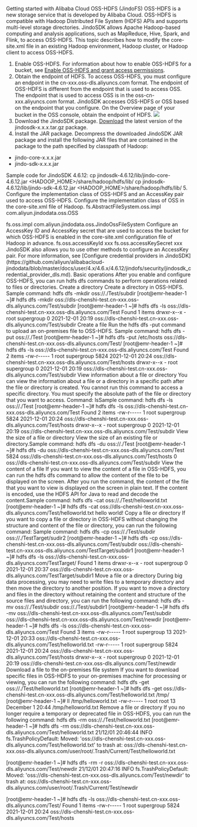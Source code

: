 Getting started with Alibaba Cloud OSS-HDFS (JindoFS)
OSS-HDFS is a new storage service that is developed by Alibaba Cloud. OSS-HDFS is compatible with Hadoop Distributed File System (HDFS) APIs and supports multi-level storage directories. JindoSDK allows Apache Hadoop-based computing and analysis applications, such as MapReduce, Hive, Spark, and Flink, to access OSS-HDFS. This topic describes how to modify the core-site.xml file in an existing Hadoop environment, Hadoop cluster, or Hadoop client to access OSS-HDFS. 
1. Enable OSS-HDFS.
For information about how to enable OSS-HDFS for a bucket, see [Enable OSS-HDFS and grant access permissions](https://help.aliyun.com/document_detail/419505.html).
2. Obtain the endpoint of HDFS.
To access OSS-HDFS, you must configure an endpoint in the cn-xxx.oss-dls.aliyuncs.com format. The endpoint of OSS-HDFS is different from the endpoint that is used to access OSS. The endpoint that is used to access OSS is in the oss-cn-xxx.aliyuncs.com format. JindoSDK accesses OSS-HDFS or OSS based on the endpoint that you configure. On the Overview page of your bucket in the OSS console, obtain the endpoint of HDFS. 
![](https://intranetproxy.alipay.com/skylark/lark/0/2024/png/8042/1711970094953-afcdb47c-48d5-425e-b9e1-65f10e90c2a5.png#)
3. Download the JindoSDK package.
[Download](https://github.com/aliyun/alibabacloud-jindodata/blob/master/docs/user/4.x/jindodata_download.md) the latest version of the jindosdk-x.x.x.tar.gz package. 
4. Install the JAR package.
Decompress the downloaded JindoSDK JAR package and install the following JAR files that are contained in the package to the path specified by classpath of Hadoop:

- jindo-core-x.x.x.jar
- jindo-sdk-x.x.x.jar

Sample code for JindoSDK 4.6.12:
cp jindosdk-4.6.12/lib/jindo-core-4.6.12.jar <HADOOP_HOME>/share/hadoop/hdfs/lib/
cp jindosdk-4.6.12/lib/jindo-sdk-4.6.12.jar <HADOOP_HOME>/share/hadoop/hdfs/lib/
5. Configure the implementation class of OSS-HDFS and an AccessKey pair used to access OSS-HDFS.
Configure the implementation class of OSS in the core-site.xml file of Hadoop. 
<configuration>
<property>
<name>fs.AbstractFileSystem.oss.impl</name>
<value>com.aliyun.jindodata.oss.OSS</value>
</property>

<property>
<name>fs.oss.impl</name>
<value>com.aliyun.jindodata.oss.JindoOssFileSystem</value>
</property>
</configuration>
Configure an AccessKey ID and AccessKey secret that are used to access the bucket for which OSS-HDFS is enabled in the core-site.xml configuration file of Hadoop in advance. 
<configuration>
<property>
<name>fs.oss.accessKeyId</name>
<value>xxx</value>
</property>

<property>
<name>fs.oss.accessKeySecret</name>
<value>xxx</value>
</property>
</configuration>
JindoSDK also allows you to use other methods to configure an AccessKey pair. For more information, see [Configure credential providers in JindoSDK](https://github.com/aliyun/alibabacloud-jindodata/blob/master/docs/user/4.x/4.6.x/4.6.12/jindofs/security/jindosdk_credential_provider_dls.md). 
Basic operations
After you enable and configure OSS-HDFS, you can run hdfs dfs commands to perform operations related to files or directories.
Create a directory
Create a directory in OSS-HDFS. Sample command: hdfs dfs -mkdir oss://<Bucket>.<Endpoint>/Test/subdir
[root@emr-header-1 ~]# hdfs dfs -mkdir oss://dls-chenshi-test.cn-xxx.oss-dls.aliyuncs.com/Test/subdir
[root@emr-header-1 ~]# hdfs dfs -ls oss://dls-chenshi-test.cn-xxx.oss-dls.aliyuncs.com/Test
Found 1 items
drwxr-x--x   - root supergroup          0 2021-12-01 20:19 oss://dls-chenshi-test.cn-xxx.oss-dls.aliyuncs.com/Test/subdir
Create a file
Run the hdfs dfs -put command to upload an on-premises file to OSS-HDFS. Sample command: hdfs dfs -put <localfile> oss://<Bucket>.<Endpoint>/Test
[root@emr-header-1 ~]# hdfs dfs -put /etc/hosts oss://dls-chenshi-test.cn-xxx.oss-dls.aliyuncs.com/Test/
[root@emr-header-1 ~]# hdfs dfs -ls oss://dls-chenshi-test.cn-xxx.oss-dls.aliyuncs.com/Test
Found 2 items
-rw-r-----   1 root supergroup       5824 2021-12-01 20:24 oss://dls-chenshi-test.cn-xxx.oss-dls.aliyuncs.com/Test/hosts
drwxr-x--x   - root supergroup          0 2021-12-01 20:19 oss://dls-chenshi-test.cn-xxx.oss-dls.aliyuncs.com/Test/subdir
View information about a file or directory
You can view the information about a file or a directory in a specific path after the file or directory is created. You cannot run this command to access a specific directory. You must specify the absolute path of the file or directory that you want to access. Command: lsSample command: hdfs dfs -ls oss://<Bucket>.<Endpoint>/Test
[root@emr-header-1 ~]# hdfs dfs -ls oss://dls-chenshi-test.cn-xxx.oss-dls.aliyuncs.com/Test
Found 2 items
-rw-r-----   1 root supergroup       5824 2021-12-01 20:24 oss://dls-chenshi-test.cn-xxx.oss-dls.aliyuncs.com/Test/hosts
drwxr-x--x   - root supergroup          0 2021-12-01 20:19 oss://dls-chenshi-test.cn-xxx.oss-dls.aliyuncs.com/Test/subdir
View the size of a file or directory
View the size of an existing file or directory.Sample command: hdfs dfs -du oss://<Bucket>.<Endpoint>/Test
[root@emr-header-1 ~]# hdfs dfs -du oss://dls-chenshi-test.cn-xxx.oss-dls.aliyuncs.com/Test
5824  oss://dls-chenshi-test.cn-xxx.oss-dls.aliyuncs.com/Test/hosts
0     oss://dls-chenshi-test.cn-xxx.oss-dls.aliyuncs.com/Test/subdir
View the content of a file
If you want to view the content of a file in OSS-HDFS, you can run the hdfs dfs command to allow the content of the file to be displayed on the screen. After you run the command, the content of the file that you want to view is displayed on the screen in plain text. If the content is encoded, use the HDFS API for Java to read and decode the content.Sample command: hdfs dfs -cat oss://<Bucket>.<Endpoint>/Test/helloworld.txt
[root@emr-header-1 ~]# hdfs dfs -cat  oss://dls-chenshi-test.cn-xxx.oss-dls.aliyuncs.com/Test/helloworld.txt
hello world!
Copy a file or directory
If you want to copy a file or directory in OSS-HDFS without changing the structure and content of the file or directory, you can run the following command: Sample command: hdfs dfs -cp oss://<Bucket>.<Endpoint>/Test/subdir oss://<Bucket>.<Endpoint>/TestTarget/sudir2
[root@emr-header-1 ~]# hdfs dfs -cp oss://dls-chenshi-test.cn-xxx.oss-dls.aliyuncs.com/Test/subdir oss://dls-chenshi-test.cn-xxx.oss-dls.aliyuncs.com/TestTarget/subdir1
[root@emr-header-1 ~]# hdfs dfs -ls  oss://dls-chenshi-test.cn-xxx.oss-dls.aliyuncs.com/TestTarget/
Found 1 items
drwxr-x--x   - root supergroup          0 2021-12-01 20:37 oss://dls-chenshi-test.cn-xxx.oss-dls.aliyuncs.com/TestTarget/subdir1
Move a file or a directory
During big data processing, you may need to write files to a temporary directory and then move the directory to another position. If you want to move a directory and files in the directory without retaining the content and structure of the source files and directory, you can run the following command: hdfs dfs -mv oss://<Bucket>.<Endpoint>/Test/subdir oss://<Bucket>.<Endpoint>/Test/subdir1
[root@emr-header-1 ~]# hdfs dfs -mv  oss://dls-chenshi-test.cn-xxx.oss-dls.aliyuncs.com/Test/subdir  oss://dls-chenshi-test.cn-xxx.oss-dls.aliyuncs.com/Test/newdir
[root@emr-header-1 ~]# hdfs dfs -ls  oss://dls-chenshi-test.cn-xxx.oss-dls.aliyuncs.com/Test
Found 3 items
-rw-r-----   1 root supergroup         13 2021-12-01 20:33 oss://dls-chenshi-test.cn-xxx.oss-dls.aliyuncs.com/Test/helloworld.txt
-rw-r-----   1 root supergroup       5824 2021-12-01 20:24 oss://dls-chenshi-test.cn-xxx.oss-dls.aliyuncs.com/Test/hosts
drwxr-x--x   - root supergroup          0 2021-12-01 20:19 oss://dls-chenshi-test.cn-xxx.oss-dls.aliyuncs.com/Test/newdir
Download a file to the on-premises file system
If you want to download specific files in OSS-HDFS to your on-premises machine for processing or viewing, you can run the following command: hdfs dfs -get oss://<Bucket>.<Endpoint>/Test/helloworld.txt <localpath>
[root@emr-header-1 ~]# hdfs dfs -get oss://dls-chenshi-test.cn-xxx.oss-dls.aliyuncs.com/Test/helloworld.txt /tmp/
[root@emr-header-1 ~]# ll /tmp/helloworld.txt
-rw-r----- 1 root root 13 December  1 20:44 /tmp/helloworld.txt
Remove a file or directory
If you no longer require a temporary or deprecated file in OSS-HDFS, you can run the following command: hdfs dfs -rm oss://<Bucket>.<Endpoint>/Test/helloworld.txt
[root@emr-header-1 ~]# hdfs dfs -rm oss://dls-chenshi-test.cn-xxx.oss-dls.aliyuncs.com/Test/helloworld.txt
21/12/01 20:46:44 INFO fs.TrashPolicyDefault: Moved: 'oss://dls-chenshi-test.cn-xxx.oss-dls.aliyuncs.com/Test/helloworld.txt' to trash at: oss://dls-chenshi-test.cn-xxx.oss-dls.aliyuncs.com/user/root/.Trash/Current/Test/helloworld.txt

[root@emr-header-1 ~]# hdfs dfs -rm -r oss://dls-chenshi-test.cn-xxx.oss-dls.aliyuncs.com/Test/newdir
21/12/01 20:47:16 INFO fs.TrashPolicyDefault: Moved: 'oss://dls-chenshi-test.cn-xxx.oss-dls.aliyuncs.com/Test/newdir' to trash at: oss://dls-chenshi-test.cn-xxx.oss-dls.aliyuncs.com/user/root/.Trash/Current/Test/newdir

[root@emr-header-1 ~]# hdfs dfs -ls oss://dls-chenshi-test.cn-xxx.oss-dls.aliyuncs.com/Test/
Found 1 items
-rw-r-----   1 root supergroup       5824 2021-12-01 20:24 oss://dls-chenshi-test.cn-xxx.oss-dls.aliyuncs.com/Test/hosts

